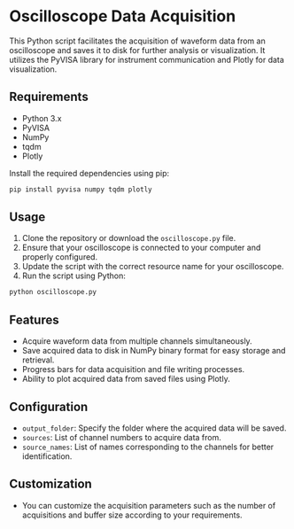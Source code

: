 # Oscilloscope Data Acquisition

This Python script facilitates the acquisition of waveform data from an oscilloscope and saves it to disk for further analysis or visualization. It utilizes the PyVISA library for instrument communication and Plotly for data visualization.

## Requirements

- Python 3.x
- PyVISA
- NumPy
- tqdm
- Plotly

Install the required dependencies using pip:

```bash
pip install pyvisa numpy tqdm plotly
```

## Usage

1. Clone the repository or download the `oscilloscope.py` file.
2. Ensure that your oscilloscope is connected to your computer and properly configured.
3. Update the script with the correct resource name for your oscilloscope.
4. Run the script using Python:

```bash
python oscilloscope.py
```

## Features

- Acquire waveform data from multiple channels simultaneously.
- Save acquired data to disk in NumPy binary format for easy storage and retrieval.
- Progress bars for data acquisition and file writing processes.
- Ability to plot acquired data from saved files using Plotly.

## Configuration

- `output_folder`: Specify the folder where the acquired data will be saved.
- `sources`: List of channel numbers to acquire data from.
- `source_names`: List of names corresponding to the channels for better identification.

## Customization

- You can customize the acquisition parameters such as the number of acquisitions and buffer size according to your requirements.
